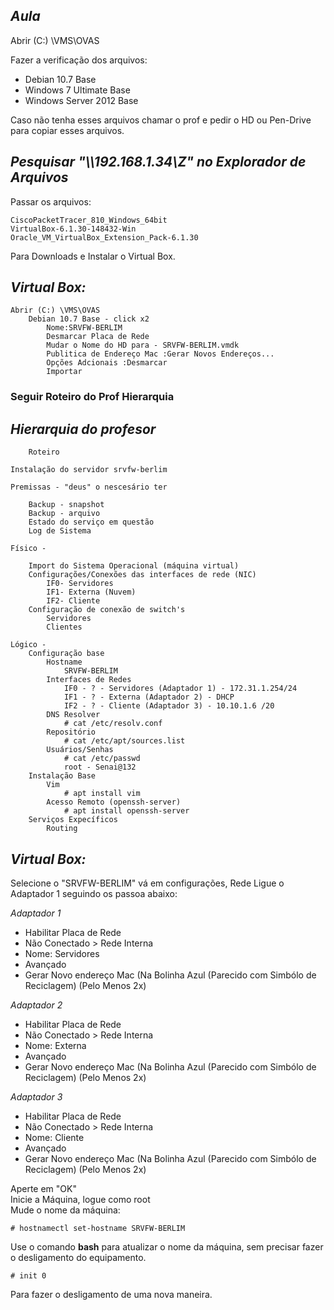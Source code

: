## *Aula*

Abrir (C:) \VMS\OVAS

Fazer a verificação dos arquivos:             

* Debian 10.7 Base
* Windows 7 Ultimate Base
* Windows Server 2012 Base
            
Caso não tenha esses arquivos chamar o prof e pedir o HD ou Pen-Drive para copiar esses arquivos.                  

## *Pesquisar "\\\192.168.1.34\Z" no Explorador de Arquivos*

Passar os arquivos:
```
CiscoPacketTracer_810_Windows_64bit
VirtualBox-6.1.30-148432-Win
Oracle_VM_VirtualBox_Extension_Pack-6.1.30
```
Para Downloads e Instalar o Virtual Box.              

## *Virtual Box:*
```
Abrir (C:) \VMS\OVAS
	Debian 10.7 Base - click x2
		Nome:SRVFW-BERLIM 
		Desmarcar Placa de Rede 
		Mudar o Nome do HD para - SRVFW-BERLIM.vmdk
		Publitica de Endereço Mac :Gerar Novos Endereços...
		Opções Adcionais :Desmarcar 
		Importar
```
### Seguir Roteiro do Prof Hierarquia

## *Hierarquia do profesor*

``` 
	Roteiro

Instalação do servidor srvfw-berlim

Premissas - "deus" o nescesário ter
	
	Backup - snapshot
	Backup - arquivo
	Estado do serviço em questão
	Log de Sistema

Físico - 

	Import do Sistema Operacional (máquina virtual)
	Configurações/Conexões das interfaces de rede (NIC)
		IF0- Servidores
		IF1- Externa (Nuvem)
		IF2- Cliente
	Configuração de conexão de switch's
		Servidores
		Clientes

Lógico - 
	Configuração base
		Hostname
			SRVFW-BERLIM
		Interfaces de Redes
			IF0 - ? - Servidores (Adaptador 1) - 172.31.1.254/24
			IF1 - ? - Externa (Adaptador 2) - DHCP
			IF2 - ? - Cliente (Adaptador 3) - 10.10.1.6 /20
		DNS Resolver
			# cat /etc/resolv.conf
		Repositório
			# cat /etc/apt/sources.list
		Usuários/Senhas
			# cat /etc/passwd
			root - Senai@132
	Instalação Base
		Vim
			# apt install vim
		Acesso Remoto (openssh-server)
			# apt install openssh-server
	Serviços Expecíficos
		Routing
```
## *Virtual Box:*
Selecione o "SRVFW-BERLIM" vá em configurações, Rede Ligue o Adaptador 1 seguindo os passoa abaixo:           

*Adaptador 1*    

* Habilitar Placa de Rede
* Não Conectado > Rede Interna 
* Nome: Servidores
* Avançado
* Gerar Novo endereço Mac (Na Bolinha Azul (Parecido com Simbólo de Reciclagem) (Pelo Menos 2x)

*Adaptador 2*    

* Habilitar Placa de Rede
* Não Conectado > Rede Interna 
* Nome: Externa
* Avançado
* Gerar Novo endereço Mac (Na Bolinha Azul (Parecido com Simbólo de Reciclagem) (Pelo Menos 2x)

*Adaptador 3*    

* Habilitar Placa de Rede
* Não Conectado > Rede Interna 
* Nome: Cliente
* Avançado
* Gerar Novo endereço Mac (Na Bolinha Azul (Parecido com Simbólo de Reciclagem) (Pelo Menos 2x)

Aperte em "OK"       
Inicie a Máquina, logue como root      
Mude o nome da máquina:
~~~
# hostnamectl set-hostname SRVFW-BERLIM
~~~
Use o comando **bash** para atualizar o nome da máquina, sem precisar fazer o desligamento do equipamento.            
~~~
# init 0
~~~
Para fazer o desligamento  de uma nova maneira.
